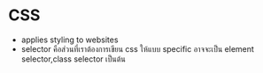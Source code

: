 # CSS

- applies styling to websites
- selector คือส่วนที่เราต้องการเขียน css ให้แบบ specific อาจจะเป็น element selector,class selector เป็นต้น
